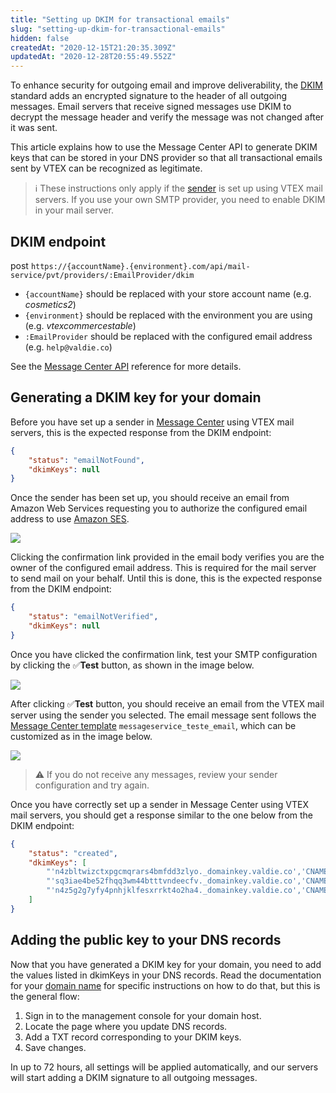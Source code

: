 ```yaml
---
title: "Setting up DKIM for transactional emails"
slug: "setting-up-dkim-for-transactional-emails"
hidden: false
createdAt: "2020-12-15T21:20:35.309Z"
updatedAt: "2020-12-28T20:55:49.552Z"
---
```


To enhance security for outgoing email and improve deliverability, the [DKIM](http://www.dkim.org/) standard adds an encrypted signature to the header of all outgoing messages. Email servers that receive signed messages use DKIM to decrypt the message header and verify the message was not changed after it was sent.

This article explains how to use the Message Center API to generate DKIM keys that can be stored in your DNS provider so that all transactional emails sent by VTEX can be recognized as legitimate.

> ℹ️ These instructions only apply if the [sender](https://help.vtex.com/en/tracks/transactional-emails--6IkJwttMw5T84mlY9RifRP/42LVaxtFb2VHX9xTZU58qC) is set up using VTEX mail servers. If you use your own SMTP provider, you need to enable DKIM in your mail server.

## DKIM endpoint

<span class="pg-type type-post">post</span> `https://{accountName}.{environment}.com/api/mail-service/pvt/providers/:EmailProvider/dkim`

- `{accountName}` should be replaced with your store account name (e.g. *cosmetics2*)
- `{environment}` should be replaced with the environment you are using (e.g. *vtexcommercestable*)
- `:EmailProvider` should be replaced with the configured email address (e.g. `help@valdie.co`)

See the [Message Center API](https://developers.vtex.com/vtex-developer-docs/reference/dkim-configuration#createdkim) reference for more details.

## Generating a DKIM key for your domain

Before you have set up a sender in [Message Center](https://help.vtex.com/en/tracks/transactional-emails--6IkJwttMw5T84mlY9RifRP) using VTEX mail servers, this is the expected response from the DKIM endpoint:

```json
{
    "status": "emailNotFound",
    "dkimKeys": null
}
```

Once the sender has been set up, you should receive an email from Amazon Web Services requesting you to authorize the configured email address to use [Amazon SES](https://aws.amazon.com/ses/).

![](https://cdn.jsdelivr.net/gh/vtexdocs/dev-portal-content@main/images/setting-up-dkim-for-transactional-emails-0.png)

Clicking the confirmation link provided in the email body verifies you are the owner of the configured email address. This is required for the mail server to send mail on your behalf. Until this is done, this is the expected response from the DKIM endpoint:

```json
{
    "status": "emailNotVerified",
    "dkimKeys": null
}
```

Once you have clicked the confirmation link, test your SMTP configuration by clicking the ✅**Test** button, as shown in the image below.

![](https://cdn.jsdelivr.net/gh/vtexdocs/dev-portal-content@main/images/setting-up-dkim-for-transactional-emails-1.png)

After clicking ✅**Test** button, you should receive an email from the VTEX mail server using the sender you selected. The email message sent follows the [Message Center template](https://help.vtex.com/en/tracks/transactional-emails--6IkJwttMw5T84mlY9RifRP/335JZKUYgvYlGOJgvJYxRO) `messageservice_teste_email`, which can be customized as in the image below.

![](https://cdn.jsdelivr.net/gh/vtexdocs/dev-portal-content@main/images/setting-up-dkim-for-transactional-emails-2.png)

> ⚠️ If you do not receive any messages, review your sender configuration and try again.

Once you have correctly set up a sender in Message Center using VTEX mail servers, you should get a response similar to the one below from the DKIM endpoint:

```json
{
    "status": "created",
    "dkimKeys": [
        "'n4zbltwizctxpgcmqrars4bmfdd3zlyo._domainkey.valdie.co','CNAME','n4zbltwizctxpgcmqrars4bmfdd3zlyo.dkim.amazonses.com'",
        "'sq3iae4be52fhqq3wm44btttvndeecfv._domainkey.valdie.co','CNAME','sq3iae4be52fhqq3wm44btttvndeecfv.dkim.amazonses.com'",
        "'n4z5g2g7yfy4pnhjklfesxrrkt4o2ha4._domainkey.valdie.co','CNAME','n4z5g2g7yfy4pnhjklfesxrrkt4o2ha4.dkim.amazonses.com'"
    ]
}
```

## Adding the public key to your DNS records

Now that you have generated a DKIM key for your domain, you need to add the values listed in dkimKeys in your DNS records. Read the documentation for your [domain name](https://support.google.com/a/answer/48323) for specific instructions on how to do that, but this is the general flow:

1. Sign in to the management console for your domain host.
2. Locate the page where you update DNS records.
3. Add a TXT record corresponding to your DKIM keys.
4. Save changes.

In up to 72 hours, all settings will be applied automatically, and our servers will start adding a DKIM signature to all outgoing messages.
